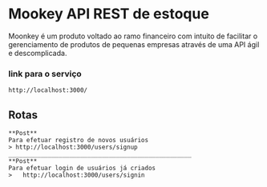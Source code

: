# **Mookey API REST de estoque**

Moonkey é um produto voltado ao ramo financeiro com intuito de facilitar o gerenciamento de produtos de pequenas empresas através de uma API ágil e descomplicada.

### link para o serviço

	http://localhost:3000/

## Rotas
	**Post**
	Para efetuar registro de novos usuários
	> http://localhost:3000/users/signup
	___________________________________________________
	**Post**
	Para efetuar login de usuários já criados
	>	http://localhost:3000/users/signin	
